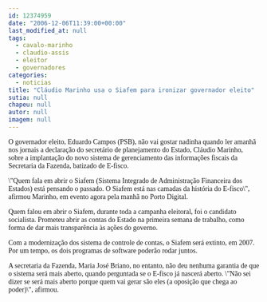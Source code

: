 ```yaml
---
id: 12374959
date: "2006-12-06T11:39:00+00:00"
last_modified_at: null
tags:
  - cavalo-marinho
  - claudio-assis
  - eleitor
  - governadores
categories:
  - noticias
title: "Cláudio Marinho usa o Siafem para ironizar governador eleito"
sutia: null
chapeu: null
autor: null
imagem: null
---
```

<p><P><FONT face=Verdana>O governador eleito, Eduardo Campos (PSB), não vai gostar nadinha quando ler amanhã nos jornais a declaração do secretário de planejamento do Estado, Cláudio Marinho, sobre a implantação do novo sistema de gerenciamento das informações fiscais da Secretaria da Fazenda, batizado de E-fisco.</FONT></P></p>
<p><P><FONT face=Verdana>\"Quem fala em abrir o Siafem (Sistema Integrado de Administração Financeira dos Estados) está pensando o passado. O Siafem está nas camadas da história do E-fisco\", afirmou Marinho, em evento agora pela manhã no Porto Digital.</FONT></P></p>
<p><P><FONT face=Verdana>Quem falou em abrir o Siafem, durante toda a campanha eleitoral, foi o candidato socialista. Prometeu abrir as contas do Estado na primeira semana de trabalho, como forma de dar mais transparência às ações do governo.</FONT></P></p>
<p><P><FONT face=Verdana>Com a modernização dos sistema de controle de contas, o Siafem será extinto, em 2007. Por um tempo, os dois programas de software poderão rodar juntos.</FONT></P></p>
<p><P><FONT face=Verdana>A secretaria da Fazenda, Maria José Briano, no entanto, não deu nenhuma garantia de que o sistema será mais aberto, quando perguntada se o E-fisco já nascerá aberto. \"Não sei dizer se será mais aberto porque quem vai gerar são eles (a oposição que chega ao poder)\", afirmou.</FONT></P> </p>

